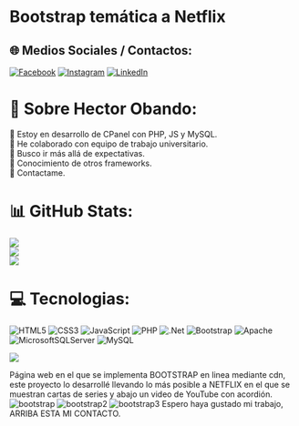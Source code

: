 # Bootstrap temática a Netflix

## 🌐 Medios Sociales / Contactos:
[![Facebook](https://img.shields.io/badge/Facebook-%231877F2.svg?logo=Facebook&logoColor=white)](https://facebook.com/https://www.facebook.com/hector.obando.7370) [![Instagram](https://img.shields.io/badge/Instagram-%23E4405F.svg?logo=Instagram&logoColor=white)](https://instagram.com/https://instagram.com/hector.obando.7370) [![LinkedIn](https://img.shields.io/badge/LinkedIn-%230077B5.svg?logo=linkedin&logoColor=white)](https://linkedin.com/in/https://www.linkedin.com/in/hector-obando/)

# 💫 Sobre Hector Obando:
🔭 Estoy en desarrollo de CPanel con PHP, JS y MySQL.<br>👯 He colaborado con equipo de trabajo universitario.<br>🤝 Busco ir más allá de expectativas.<br>🌱 Conocimiento de otros frameworks.<br>💬 Contactame. 

# 📊 GitHub Stats:
![](https://github-readme-stats.vercel.app/api?username=hectorobando&theme=dark&hide_border=false&include_all_commits=true&count_private=true)<br/>
![](https://github-readme-streak-stats.herokuapp.com/?user=hectorobando&theme=dark&hide_border=false)<br/>
![](https://github-readme-stats.vercel.app/api/top-langs/?username=hectorobando&theme=dark&hide_border=false&include_all_commits=true&count_private=true&layout=compact)


# 💻 Tecnologias:
![HTML5](https://img.shields.io/badge/html5-%23E34F26.svg?style=for-the-badge&logo=html5&logoColor=white) ![CSS3](https://img.shields.io/badge/css3-%231572B6.svg?style=for-the-badge&logo=css3&logoColor=white) ![JavaScript](https://img.shields.io/badge/javascript-%23323330.svg?style=for-the-badge&logo=javascript&logoColor=%23F7DF1E)  ![PHP](https://img.shields.io/badge/php-%23777BB4.svg?style=for-the-badge&logo=php&logoColor=white) ![.Net](https://img.shields.io/badge/.NET-5C2D91?style=for-the-badge&logo=.net&logoColor=white) ![Bootstrap](https://img.shields.io/badge/bootstrap-%23563D7C.svg?style=for-the-badge&logo=bootstrap&logoColor=white) ![Apache](https://img.shields.io/badge/apache-%23D42029.svg?style=for-the-badge&logo=apache&logoColor=white) ![MicrosoftSQLServer](https://img.shields.io/badge/Microsoft%20SQL%20Sever-CC2927?style=for-the-badge&logo=microsoft%20sql%20server&logoColor=white) ![MySQL](https://img.shields.io/badge/mysql-%2300f.svg?style=for-the-badge&logo=mysql&logoColor=white)


[![](https://visitcount.itsvg.in/api?id=hectorobando&icon=5&color=1)](https://visitcount.itsvg.in)


Página web en el que se implementa BOOTSTRAP en linea mediante cdn, este proyecto lo desarrollé llevando lo más posible a NETFLIX en el que se muestran cartas de series y abajo un video de YouTube con acordión. 
![bootstrap](https://user-images.githubusercontent.com/115439711/211133281-b02f681a-b13d-4d3a-8d2d-0c2f0f18d234.png)
![bootstrap2](https://user-images.githubusercontent.com/115439711/211133335-99c99572-2ff3-4fc7-ad59-f05324c100f0.png)
![bootstrap3](https://user-images.githubusercontent.com/115439711/211133374-cbbf125e-5ac8-4da7-9076-56a8dd990c50.png)
Espero haya gustado mi trabajo, ARRIBA ESTA MI CONTACTO.
